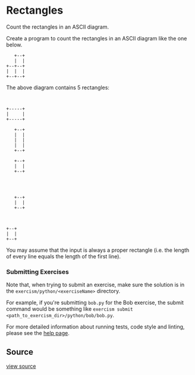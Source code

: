 # Rectangles

Count the rectangles in an ASCII diagram.

Create a program to count the rectangles in an ASCII diagram like the one below.

```
   +--+
   |  |
+--+--+
|  |  |
+--+--+
```

The above diagram contains 5 rectangles:

```


+-----+
|     |
+-----+
```

```
   +--+
   |  |
   |  |
   |  |
   +--+
```

```
   +--+
   |  |
   +--+


```

```
       
       
   +--+
   |  |
   +--+
```

```
       
       
+--+
|  |
+--+
```

You may assume that the input is always a proper rectangle (i.e. the length of
every line equals the length of the first line).

### Submitting Exercises

Note that, when trying to submit an exercise, make sure the solution is in the `exercism/python/<exerciseName>` directory.

For example, if you're submitting `bob.py` for the Bob exercise, the submit command would be something like `exercism submit <path_to_exercism_dir>/python/bob/bob.py`.


For more detailed information about running tests, code style and linting,
please see the [help page](http://exercism.io/languages/python).

## Source

 [view source]()
